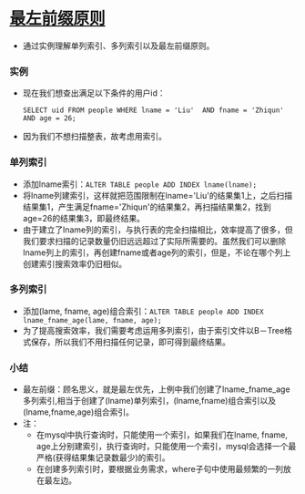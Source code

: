 # [最左前缀原则](http://yuri-liuyu.iteye.com/blog/979508)

- 通过实例理解单列索引、多列索引以及最左前缀原则。

### 实例

- 现在我们想查出满足以下条件的用户id：

  `SELECT uid FROM people WHERE lname = 'Liu'  AND fname = 'Zhiqun' AND age = 26;`

- 因为我们不想扫描整表，故考虑用索引。

### 单列索引

- 添加lname索引：`ALTER TABLE people ADD INDEX lname(lname);`
- 将lname列建索引，这样就把范围限制在lname='Liu'的结果集1上，之后扫描结果集1，产生满足fname='Zhiqun'的结果集2，再扫描结果集2，找到 age=26的结果集3，即最终结果。
- 由于建立了lname列的索引，与执行表的完全扫描相比，效率提高了很多，但我们要求扫描的记录数量仍旧远远超过了实际所需要的。虽然我们可以删除lname列上的索引，再创建fname或者age列的索引，但是，不论在哪个列上创建索引搜索效率仍旧相似。

### 多列索引

- 添加(lame, fname, age)组合索引：`ALTER TABLE people ADD INDEX lname_fname_age(lame, fname, age);`
- 为了提高搜索效率，我们需要考虑运用多列索引，由于索引文件以B－Tree格式保存，所以我们不用扫描任何记录，即可得到最终结果。

### 小结

- 最左前缀：顾名思义，就是最左优先，上例中我们创建了lname_fname_age多列索引,相当于创建了(lname)单列索引，(lname,fname)组合索引以及(lname,fname,age)组合索引。
- 注：
  - 在mysql中执行查询时，只能使用一个索引，如果我们在lname, fname, age上分别建索引，执行查询时，只能使用一个索引，mysql会选择一个最严格(获得结果集记录数最少)的索引。
  - 在创建多列索引时，要根据业务需求，where子句中使用最频繁的一列放在最左边。